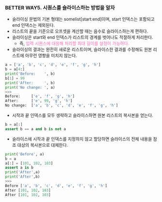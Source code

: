 ### BETTER WAY5. 시퀀스를 슬라이스하는 방법을 알자

- 슬라이싱 문법의 기본 형태는 somelist[start:end]이며, start 인덱스는 포함되고 end 인덱스는 제외된다.
- 리스트의 끝을 기준으로 오프셋을 계산할 때는 음수로 슬라이스하는게 편하다.
- 슬라이싱은 start와 end 인덱스가 리스트의 경계를 벗어나도 적절하게 처리한다.
    - 즉, <span style=color:hotpink>입력 시퀀스에 대응해 처리할 최대 길이를 설정이 가능하다.
- 슬라이싱의 결과는 완전히 새로운 리스트이며, 슬라이스한 결과를 수정해도 원본 리스트에 아무런 영향을 미치지 않는다.

```python
a = ['a', 'b', 'c', 'd', 'e', 'f', 'g', 'h']
b = a[4:]
print('Before:    ', b)
b[1] = 99
print('After:     ', b)
print('No change: ', a)
>>>
Before:     ['e', 'f', 'g', 'h']
After:      ['e', 99, 'g', 'h']
No change:  ['a', 'b', 'c', 'd', 'e', 'f', 'g', 'h']
```

- 시작과 끝 인덱스를 모두 생략하고 슬라이스하면 원본 리스트의 복사본을 얻는다.

```python
b = a[:]
assert b == a and b is not a
```

- 슬라이스에 시작과 끝 인덱스를 지정하지 않고 할당하면 슬라이스의 전체 내용을 참조 대상의 복사본으로 대체한다.

```python
print('Before', a)
b = a
a[:] = [101, 102, 103]
assert a is b
print('After',a)
print('After',b)
>>>
Before ['a', 'b', 'c', 'd', 'e', 'f', 'g', 'h']
After [101, 102, 103]
After [101, 102, 103]
```